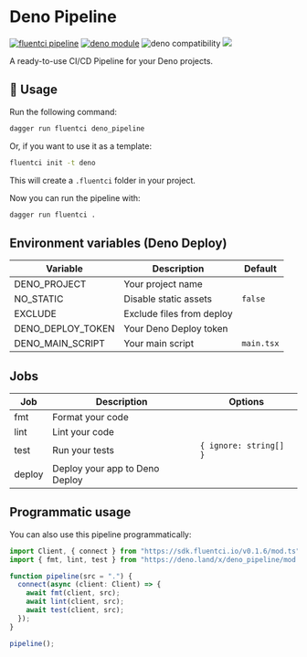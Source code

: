 # Deno Pipeline

[![fluentci pipeline](https://img.shields.io/badge/dynamic/json?label=pkg.fluentci.io&labelColor=%23000&color=%23460cf1&url=https%3A%2F%2Fapi.fluentci.io%2Fv1%2Fpipeline%2Fdeno_pipeline&query=%24.version)](https://pkg.fluentci.io/deno_pipeline)
[![deno module](https://shield.deno.dev/x/deno_pipeline)](https://deno.land/x/deno_pipeline)
![deno compatibility](https://shield.deno.dev/deno/^1.34)
[![](https://img.shields.io/codecov/c/gh/fluent-ci-templates/deno-pipeline)](https://codecov.io/gh/fluent-ci-templates/deno-pipeline)

A ready-to-use CI/CD Pipeline for your Deno projects.

## 🚀 Usage

Run the following command:

```bash
dagger run fluentci deno_pipeline
```

Or, if you want to use it as a template:

```bash
fluentci init -t deno
```

This will create a `.fluentci` folder in your project.

Now you can run the pipeline with:

```bash
dagger run fluentci .
```

## Environment variables (Deno Deploy)

| Variable          | Description               | Default    |
| ----------------- | ------------------------- | ---------- |
| DENO_PROJECT      | Your project name         |            |
| NO_STATIC         | Disable static assets     | `false`    |
| EXCLUDE           | Exclude files from deploy |            |
| DENO_DEPLOY_TOKEN | Your Deno Deploy token    |            |
| DENO_MAIN_SCRIPT  | Your main script          | `main.tsx` |

## Jobs

| Job    | Description                    | Options                |
| ------ | ------------------------------ | ---------------------- |
| fmt    | Format your code               |                        |
| lint   | Lint your code                 |                        |
| test   | Run your tests                 | `{ ignore: string[] }` |
| deploy | Deploy your app to Deno Deploy |                        |

## Programmatic usage

You can also use this pipeline programmatically:

```ts
import Client, { connect } from "https://sdk.fluentci.io/v0.1.6/mod.ts";
import { fmt, lint, test } from "https://deno.land/x/deno_pipeline/mod.ts";

function pipeline(src = ".") {
  connect(async (client: Client) => {
    await fmt(client, src);
    await lint(client, src);
    await test(client, src);
  });
}

pipeline();
```
